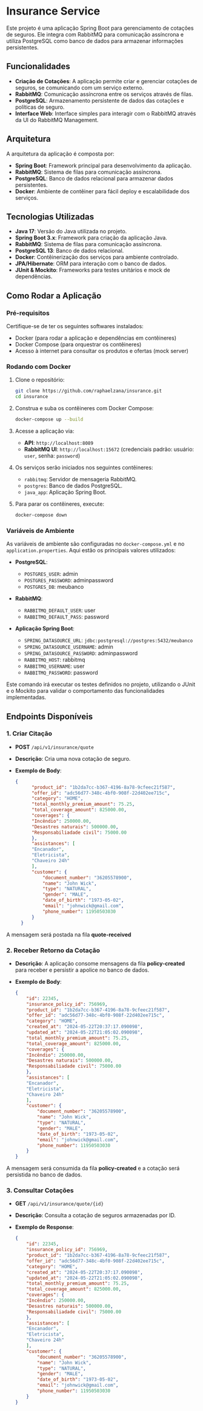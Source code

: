 # Insurance Service

Este projeto é uma aplicação Spring Boot para gerenciamento de cotações de seguros. Ele integra com RabbitMQ para comunicação assíncrona e utiliza PostgreSQL como banco de dados para armazenar informações persistentes.

## Funcionalidades

- **Criação de Cotações**: A aplicação permite criar e gerenciar cotações de seguros, se comunicando com um serviço externo.
- **RabbitMQ**: Comunicação assíncrona entre os serviços através de filas.
- **PostgreSQL**: Armazenamento persistente de dados das cotações e políticas de seguro.
- **Interface Web**: Interface simples para interagir com o RabbitMQ através da UI do RabbitMQ Management.

## Arquitetura

A arquitetura da aplicação é composta por:

- **Spring Boot**: Framework principal para desenvolvimento da aplicação.
- **RabbitMQ**: Sistema de filas para comunicação assíncrona.
- **PostgreSQL**: Banco de dados relacional para armazenar dados persistentes.
- **Docker**: Ambiente de contêiner para fácil deploy e escalabilidade dos serviços.

## Tecnologias Utilizadas

- **Java 17**: Versão do Java utilizada no projeto.
- **Spring Boot 3.x**: Framework para criação da aplicação Java.
- **RabbitMQ**: Sistema de filas para comunicação assíncrona.
- **PostgreSQL 13**: Banco de dados relacional.
- **Docker**: Contêinerização dos serviços para ambiente controlado.
- **JPA/Hibernate**: ORM para interação com o banco de dados.
- **JUnit & Mockito**: Frameworks para testes unitários e mock de dependências.

## Como Rodar a Aplicação

### Pré-requisitos

Certifique-se de ter os seguintes softwares instalados:

- Docker (para rodar a aplicação e dependências em contêineres)
- Docker Compose (para orquestrar os contêineres)
- Acesso à internet para consultar os produtos e ofertas (mock server)

### Rodando com Docker

1. Clone o repositório:

   ```bash
   git clone https://github.com/raphaelzana/insurance.git
   cd insurance
   ```

2. Construa e suba os contêineres com Docker Compose:

   ```bash
   docker-compose up --build
   ```

3. Acesse a aplicação via:

   - **API**: `http://localhost:8089`
   - **RabbitMQ UI**: `http://localhost:15672` (credenciais padrão: usuário: `user`, senha: `password`)

4. Os serviços serão iniciados nos seguintes contêineres:
   - `rabbitmq`: Servidor de mensageria RabbitMQ.
   - `postgres`: Banco de dados PostgreSQL.
   - `java_app`: Aplicação Spring Boot.

5. Para parar os contêineres, execute:

   ```bash
   docker-compose down
   ```

### Variáveis de Ambiente

As variáveis de ambiente são configuradas no `docker-compose.yml` e no `application.properties`. Aqui estão os principais valores utilizados:

- **PostgreSQL**:
  - `POSTGRES_USER`: admin
  - `POSTGRES_PASSWORD`: adminpassword
  - `POSTGRES_DB`: meubanco

- **RabbitMQ**:
  - `RABBITMQ_DEFAULT_USER`: user
  - `RABBITMQ_DEFAULT_PASS`: password

- **Aplicação Spring Boot**:
  - `SPRING_DATASOURCE_URL`: `jdbc:postgresql://postgres:5432/meubanco`
  - `SPRING_DATASOURCE_USERNAME`: admin
  - `SPRING_DATASOURCE_PASSWORD`: adminpassword
  - `RABBITMQ_HOST`: rabbitmq
  - `RABBITMQ_USERNAME`: user
  - `RABBITMQ_PASSWORD`: password
  

Este comando irá executar os testes definidos no projeto, utilizando o JUnit e o Mockito para validar o comportamento das funcionalidades implementadas.

## Endpoints Disponíveis

### 1. Criar Citação

- **POST** `/api/v1/insurance/quote`
- **Descrição**: Cria uma nova cotação de seguro.
- **Exemplo de Body**:

  ```json
  {
        "product_id": "1b2da7cc-b367-4196-8a78-9cfeec21f587", 
        "offer_id": "adc56d77-348c-4bf0-908f-22d402ee715c", 
        "category": "HOME", 
        "total_monthly_premium_amount": 75.25, 
        "total_coverage_amount": 825000.00, 
        "coverages": { 
        "Incêndio": 250000.00, 
        "Desastres naturais": 500000.00, 
        "Responsabiliadade civil": 75000.00 
        }, 
        "assistances": [ 
        "Encanador", 
        "Eletricista", 
        "Chaveiro 24h" 
        ], 
        "customer": { 
            "document_number": "36205578900", 
            "name": "John Wick", 
            "type": "NATURAL", 
            "gender": "MALE", 
            "date_of_birth": "1973-05-02", 
            "email": "johnwick@gmail.com", 
            "phone_number": 11950503030 
        } 
    }
  ```


A mensagem será postada na fila **quote-received**


### 2. Receber Retorno da Cotação

- **Descrição**: A aplicação consome mensagens da fila **policy-created** para receber e persistir a apolice no banco de dados.
- **Exemplo de Body**:

    ```json
    {
        "id": 22345, 
        "insurance_policy_id": 756969, 
        "product_id": "1b2da7cc-b367-4196-8a78-9cfeec21f587", 
        "offer_id": "adc56d77-348c-4bf0-908f-22d402ee715c", 
        "category": "HOME", 
        "created_at": "2024-05-22T20:37:17.090098", 
        "updated_at": "2024-05-22T21:05:02.090098", 
        "total_monthly_premium_amount": 75.25, 
        "total_coverage_amount": 825000.00, 
        "coverages": { 
        "Incêndio": 250000.00, 
        "Desastres naturais": 500000.00, 
        "Responsabiliadade civil": 75000.00 
        }, 
        "assistances": [ 
        "Encanador", 
        "Eletricista", 
        "Chaveiro 24h" 
        ], 
        "customer": { 
            "document_number": "36205578900", 
            "name": "John Wick", 
            "type": "NATURAL", 
            "gender": "MALE", 
            "date_of_birth": "1973-05-02", 
            "email": "johnwick@gmail.com", 
            "phone_number": 11950503030 
        }
    } 
    ```

A mensagem será consumida da fila **policy-created** e a cotação será persistida no banco de dados.

### 3. Consultar Cotações

- **GET** `/api/v1/insurance/quote/{id}`
- **Descrição**: Consulta a cotação de seguros armazenadas por ID.
- **Exemplo de Response**:

    ```json
    {
        "id": 22345, 
        "insurance_policy_id": 756969, 
        "product_id": "1b2da7cc-b367-4196-8a78-9cfeec21f587", 
        "offer_id": "adc56d77-348c-4bf0-908f-22d402ee715c", 
        "category": "HOME", 
        "created_at": "2024-05-22T20:37:17.090098", 
        "updated_at": "2024-05-22T21:05:02.090098", 
        "total_monthly_premium_amount": 75.25, 
        "total_coverage_amount": 825000.00, 
        "coverages": { 
        "Incêndio": 250000.00, 
        "Desastres naturais": 500000.00, 
        "Responsabiliadade civil": 75000.00 
        }, 
        "assistances": [ 
        "Encanador", 
        "Eletricista", 
        "Chaveiro 24h" 
        ], 
        "customer": { 
            "document_number": "36205578900", 
            "name": "John Wick", 
            "type": "NATURAL", 
            "gender": "MALE", 
            "date_of_birth": "1973-05-02", 
            "email": "johnwick@gmail.com", 
            "phone_number": 11950503030 
        }
    }
    ```